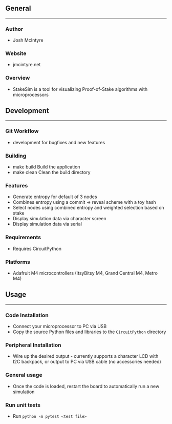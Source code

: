 ## General
____________

### Author
* Josh McIntyre

### Website
* jmcintyre.net

### Overview
* StakeSim is a tool for visualizing Proof-of-Stake algorithms with microprocessors

## Development
________________

### Git Workflow
* development for bugfixes and new features

### Building
* make build
Build the application
* make clean
Clean the build directory

### Features
* Generate entropy for default of 3 nodes
* Combines entropy using a commit -> reveal scheme with a toy hash
* Select nodes using combined entropy and weighted selection based on stake
* Display simulation data via character screen
* Display simulation data via serial

### Requirements
* Requires CircuitPython

### Platforms
* Adafruit M4 microcontrollers (ItsyBitsy M4, Grand Central M4, Metro M4)

## Usage
____________

### Code Installation
* Connect your microprocessor to PC via USB
* Copy the source Python files and libraries to the `CircuitPython` directory

### Peripheral Installation
* Wire up the desired output - currently supports a character LCD with I2C backpack, or output to PC via USB cable (no accessories needed)

### General usage
* Once the code is loaded, restart the board to automatically run a new simulation

### Run unit tests
* Run `python -m pytest <test file>`